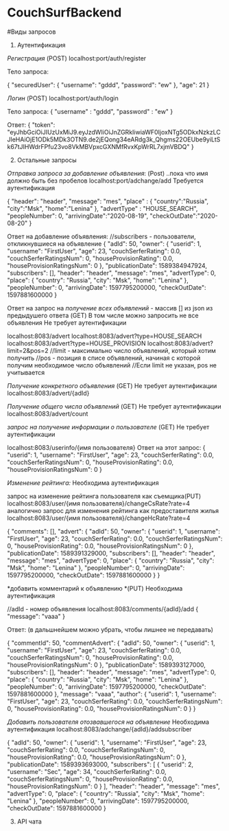 # CouchSurfBackend

#Виды запросов

1. Аутентификация

*Регистрация* (POST)
localhost:port/auth/register

Тело запроса: 

{
    "securedUser": {
        "username": "gddd",
        "password": "ew"
    },
    "age": 21
}

*Логин* (POST)
localhost:port/auth/login

Тело запроса:
{
	"username" : "gddd",
	"password" : "ew"
}

Ответ:
{
    "token": "eyJhbGciOiJIUzUxMiJ9.eyJzdWIiOiJnZGRkIiwiaWF0IjoxNTg5ODkxNzkzLCJleHAiOjE1ODk5MDk3OTN9.de2jEQong34eARdg3k_Qhgms22OEUbe9yiLtSk67tJIHWdrFPfu23vo8VkMBVpxcGXNMfRvxKpWrRL7xjmVBDQ"
}


2. Остальные запросы

*Отправка запроса за добавление объявления*: (Post)
..пока что имя должно быть без пробелов
localhost:port/adchange/add
Требуется аутентификация

{
"header": "header",
"message": "mes",
"place" : {
	"country":"Russia",
	"city":"Msk",
	"home":"Lenina"
},
 "advertType" : "HOUSE_SEARCH",
"peopleNumber": 0,
"arrivingDate":"2020-08-19",
"checkOutDate":"2020-08-20"
}


Ответ на добавление объявления:
//subscribers - пользователи, откликнувшиеся на объявление
{
    "adId": 50,
    "owner": {
        "userid": 1,
        "username": "FirstUser",
        "age": 23,
        "couchSerferRating": 0.0,
        "couchSerferRatingsNum": 0,
        "houseProvisionRating": 0.0,
        "houseProvisionRatingsNum": 0
    },
    "publicationDate": 1589384947924,
    "subscribers": [],
    "header": "header",
    "message": "mes",
    "advertType": 0,
    "place": {
        "country": "Russia",
        "city": "Msk",
        "home": "Lenina"
    },
    "peopleNumber": 0,
    "arrivingDate": 1597795200000,
    "checkOutDate": 1597881600000
}


Ответ на запрос на *получение всех объявлений* - массив [] из json из предыдушего ответа (GET)
В том числе можно запросить не все объявления
Не требует аутентификации

localhost:8083/advert
localhost:8083/advert?type=HOUSE_SEARCH
localhost:8083/advert?type=HOUSE_PROVISION
localhost:8083/advert?limit=2&pos=2
//limit - максимально число объявлений, который хотим получить
//pos - позиция в списе объявлений, начиная с которой получим необходимое число объявлений
//Если limit не указан, pos не учитывается 


*Получение конкретного объявления* (GET)
Не требует аутентификации
localhost:8083/advert/{adId}


*Получение общего числа объявлений* (GET)
Не требует аутентификации
localhost:8083/advert/count

*запрос на получение информации о пользователе* (GET)
Не требует аутентификации

localhost:8083/userinfo/{имя пользователя}
Ответ на этот запрос:
{
    "userid": 1,
    "username": "FirstUser",
    "age": 23,
    "couchSerferRating": 0.0,
    "couchSerferRatingsNum": 0,
    "houseProvisionRating": 0.0,
    "houseProvisionRatingsNum": 0
}


*Изменение рейтинга:*
Необходима аутентификация

запрос на изменение рейтинга пользователя как съемщика(PUT)
localhost:8083/user/{имя пользователя}/changeCsRate?rate=4
аналогично запрос для изменения рейтинга как предоставителя жилья
localhost:8083/user/{имя пользователя}/changeHcRate?rate=4

{
    "comments": [],
    "advert": {
        "adId": 50,
        "owner": {
            "userid": 1,
            "username": "FirstUser",
            "age": 23,
            "couchSerferRating": 0.0,
            "couchSerferRatingsNum": 0,
            "houseProvisionRating": 0.0,
            "houseProvisionRatingsNum": 0
        },
        "publicationDate": 1589391329000,
        "subscribers": [],
        "header": "header",
        "message": "mes",
        "advertType": 0,
        "place": {
            "country": "Russia",
            "city": "Msk",
            "home": "Lenina"
        },
        "peopleNumber": 0,
        "arrivingDate": 1597795200000,
        "checkOutDate": 1597881600000
    }
}


*добавить комментарий к объявлению *(PUT)
Необходима аутентификация

//adId - номер объявления
localhost:8083/comments/{adId}/add
{
	"message": "vaaa"
}

Ответ: (в дальшнейшем можно убрать, чтобы лишнее не передавать)

{
    "commentId": 50,
    "commentAdvert": {
        "adId": 50,
        "owner": {
            "userid": 1,
            "username": "FirstUser",
            "age": 23,
            "couchSerferRating": 0.0,
            "couchSerferRatingsNum": 0,
            "houseProvisionRating": 0.0,
            "houseProvisionRatingsNum": 0
        },
        "publicationDate": 1589393127000,
        "subscribers": [],
        "header": "header",
        "message": "mes",
        "advertType": 0,
        "place": {
            "country": "Russia",
            "city": "Msk",
            "home": "Lenina"
        },
        "peopleNumber": 0,
        "arrivingDate": 1597795200000,
        "checkOutDate": 1597881600000
    },
    "message": "vaaa",
    "author": {
        "userid": 1,
        "username": "FirstUser",
        "age": 23,
        "couchSerferRating": 0.0,
        "couchSerferRatingsNum": 0,
        "houseProvisionRating": 0.0,
        "houseProvisionRatingsNum": 0
    }
}




*Добавить пользователя отозвавшегося на объявление*
Необходима аутентификация
localhost:8083/adchange/{adId}/addsubscriber

{
    "adId": 50,
    "owner": {
        "userid": 1,
        "username": "FirstUser",
        "age": 23,
        "couchSerferRating": 0.0,
        "couchSerferRatingsNum": 0,
        "houseProvisionRating": 0.0,
        "houseProvisionRatingsNum": 0
    },
    "publicationDate": 1589393693000,
    "subscribers": [
        {
            "userid": 2,
            "username": "Sec",
            "age": 34,
            "couchSerferRating": 0.0,
            "couchSerferRatingsNum": 0,
            "houseProvisionRating": 0.0,
            "houseProvisionRatingsNum": 0
        }
    ],
    "header": "header",
    "message": "mes",
    "advertType": 0,
    "place": {
        "country": "Russia",
        "city": "Msk",
        "home": "Lenina"
    },
    "peopleNumber": 0,
    "arrivingDate": 1597795200000,
    "checkOutDate": 1597881600000
}

3. API чата
